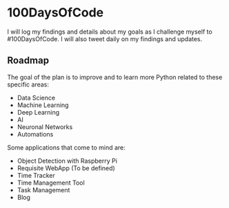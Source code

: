 # 100DaysOfCode
I will log my findings and details about my goals as I challenge myself to #100DaysOfCode. I will also tweet daily on my findings and updates.

## Roadmap
The goal of the plan is to improve and to learn more Python related to these specific areas:
- Data Science
- Machine Learning
- Deep Learning
- AI
- Neuronal Networks
- Automations

Some applications that come to mind are:
- Object Detection with Raspberry Pi
- Requisite WebApp (To be defined)
- Time Tracker
- Time Management Tool
- Task Management
- Blog